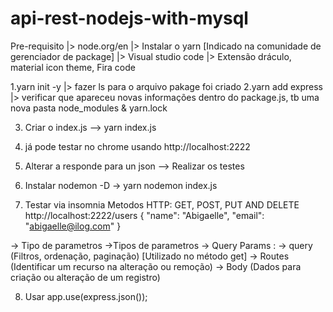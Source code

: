 # api-rest-nodejs-with-mysql

Pre-requisito
|> node.org/en
|> Instalar o yarn [Indicado na comunidade de gerenciador de package]
|> Visual studio code
|> Extensão dráculo, material icon theme, Fira code


1.yarn init -y
 |> fazer ls para o arquivo pakage foi criado
2.yarn add express
 |> verificar que apareceu novas informações dentro do package.js, tb uma nova pasta node_modules & yarn.lock

3. Criar o index.js
 --> yarn index.js
4. já pode testar no chrome usando http://localhost:2222

5. Alterar a responde para un json
 --> Realizar os testes 

6. Instalar nodemon -D
 -> yarn nodemon index.js
7. Testar via insomnia
Metodos HTTP: GET, POST, PUT AND DELETE
http://localhost:2222/users
    {
	 "name": "Abigaelle",
	 "email": "abigaelle@ilog.com"
    }

 -> Tipo de parametros
 ->Tipos de parametros 
     -> Query Params : 
     -> query (Filtros, ordenação, paginação) [Utilizado no método get]
     -> Routes (Identificar um recurso na alteração ou remoção)
     -> Body  (Dados para criação ou alteração de um registro)

8. Usar app.use(express.json());
